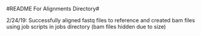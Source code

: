 #README For Alignments Directory#

2/24/19: Successfully aligned fastq files to reference and created bam files using job scripts in jobs directory (bam files hidden due to size)

